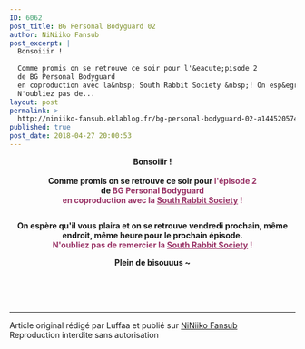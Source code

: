 ```yaml
---
ID: 6062
post_title: BG Personal Bodyguard 02
author: NiNiiko Fansub
post_excerpt: |
  Bonsoiiir !
  
  Comme promis on se retrouve ce soir pour l'&eacute;pisode 2
  de BG Personal Bodyguard
  en coproduction avec la&nbsp; South Rabbit Society &nbsp;! On esp&egrave;re qu'il vous plaira et on se retrouve vendredi prochain, m&ecirc;me endroit, m&ecirc;me heure pour le prochain &eacute;pisode.
  N'oubliez pas de...
layout: post
permalink: >
  http://niniiko-fansub.eklablog.fr/bg-personal-bodyguard-02-a144520574
published: true
post_date: 2018-04-27 20:00:53
---
```

<p style="text-align: center;"><strong>Bonsoiiir !</strong><br/><br/><strong>Comme promis on se retrouve ce soir pour<span style="color: #993366;"> l'&eacute;pisode 2</span></strong><br/><strong>de<span style="color: #993366;"> BG Personal Bodyguard</span><br/><span style="color: #993366;">en coproduction avec la&nbsp;<a style="color: #993366;" href="http://south-rabbits.wixsite.com/s-rabbits-society">South Rabbit Society</a>&nbsp;!</span></strong></p>
<p style="text-align: center;"><a href="http://niniiko-fansub.eklablog.fr/bg-personal-bodyguard-a143850928"><img src="https://united-subs.dearclouds.com/wp-content/uploads/2018/05/125a19d227e0e6406494166ec0bfd2e3.jpg" alt=""/></a></p>
<p style="text-align: center;"><strong>On esp&egrave;re qu'il vous plaira et on se retrouve vendredi prochain, m&ecirc;me endroit, m&ecirc;me heure pour le prochain &eacute;pisode.</strong><br/><span style="color: #993366;"><strong>N'oubliez pas de remercier&nbsp;la&nbsp;<a style="color: #993366;" href="http://south-rabbits.wixsite.com/s-rabbits-society">South Rabbit Society</a>&nbsp;!</strong></span></p>
<p style="text-align: center;"><strong>Plein de bisouuus ~</strong></p><br /><br /><br /><hr />Article original rédigé par Luffaa et publié sur <a href="http://niniiko-fansub.eklablog.fr/">NiNiiko Fansub</a> <br /> Reproduction interdite sans autorisation
